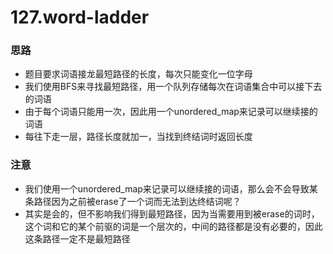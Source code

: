 # 127.word-ladder

### 思路

- 题目要求词语接龙最短路径的长度，每次只能变化一位字母
- 我们使用BFS来寻找最短路径，用一个队列存储每次在词语集合中可以接下去的词语
- 由于每个词语只能用一次，因此用一个unordered_map来记录可以继续接的词语
- 每往下走一层，路径长度就加一，当找到终结词时返回长度



### 注意

- 我们使用一个unordered_map来记录可以继续接的词语，那么会不会导致某条路径因为之前被erase了一个词而无法到达终结词呢？
- 其实是会的，但不影响我们得到最短路径，因为当需要用到被erase的词时，这个词和它的某个前驱的词是一个层次的，中间的路径都是没有必要的，因此这条路径一定不是最短路径